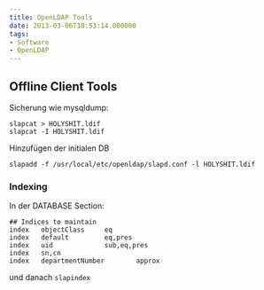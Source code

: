 ```yaml
---
title: OpenLDAP Tools
date: 2013-03-06T18:53:14.000000
tags: 
- Software
- OpenLDAP
---
```



## Offline Client Tools

Sicherung wie mysqldump:

~~~
slapcat > HOLYSHIT.ldif
slapcat -I HOLYSHIT.ldif
~~~

Hinzufügen der initialen DB

~~~
slapadd -f /usr/local/etc/openldap/slapd.conf -l HOLYSHIT.ldif
~~~

### Indexing

In der DATABASE Section:

~~~
## Indices to maintain
index   objectClass     eq
index   default         eq,pres
index   uid             sub,eq,pres
index   sn,cn
index   departmentNumber        approx
~~~

und danach `slapindex`
